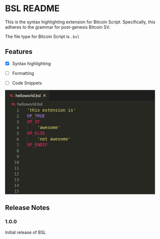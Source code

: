# BSL README

This is the syntax highlighting extension for Bitcoin Script. Specifically, this adheres to the grammar for post-genesis Bitcoin SV.

The file type for Bitcoin Script is `.bsl`

## Features
- [x] Syntax highlighting
- [ ] Formatting
- [ ] Code Snippets


![Syntax highlighting](images/syntax-highlight.png)

## Release Notes

### 1.0.0

Initial release of BSL
